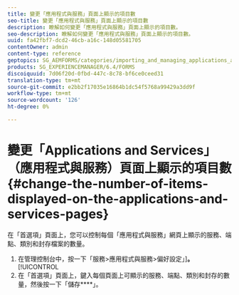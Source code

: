 ```yaml
---
title: 變更「應用程式與服務」頁面上顯示的項目數
seo-title: 變更「應用程式與服務」頁面上顯示的項目數
description: 瞭解如何變更「應用程式與服務」頁面上顯示的項目數。
seo-description: 瞭解如何變更「應用程式與服務」頁面上顯示的項目數。
uuid: fa42fbf7-dcd2-46cb-a16c-148d05581705
contentOwner: admin
content-type: reference
geptopics: SG_AEMFORMS/categories/importing_and_managing_applications_and_archives
products: SG_EXPERIENCEMANAGER/6.4/FORMS
discoiquuid: 7d06f20d-0fbd-447c-8c78-bf6ce0ceed31
translation-type: tm+mt
source-git-commit: e2bb2f17035e16864b1dc54f5768a99429a3dd9f
workflow-type: tm+mt
source-wordcount: '126'
ht-degree: 0%

---
```



# 變更「Applications and Services」（應用程式與服務）頁面上顯示的項目數{#change-the-number-of-items-displayed-on-the-applications-and-services-pages}

在「首選項」頁面上，您可以控制每個「應用程式與服務」網頁上顯示的服務、端點、類別和封存檔案的數量。

1. 在管理控制台中，按一下「服務>應用程式與服務>偏好設定」]**。**[!UICONTROL 
1. 在「首選項」頁面上，鍵入每個頁面上可顯示的服務、端點、類別和封存的數量，然後按一下「儲存&#x200B;****」。

